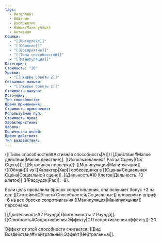 ```yaml
---
tags:
  - Интеллект
  - Обаяние
  - Восприятие
  - Навык/Манипуляция
  - Активная
Ссылки:
  - "[[Интеллект]]"
  - "[[Обаяние]]"
  - "[[Восприятие]]"
  - "[[Типы способностей]]"
  - "[[Манипуляция]]"
Категория: 
Стоимость: "20"
Уровни:
  - "[[Лживые Советы 2]]"
Связанные навыки:
  - "[[Лживые Советы 2]]"
Стоимость выкупа:
Источник:
Тип способности:
Время применения:
Стоимость применения:
Используемый пул:
Стоимость пула:
Характеристики:
Шаблон:
Количество целей:
Время действия:
Тип воздействия:
---
```

([[Типы способностей#Активная способность|А]]) [[Действия#Малое действие|Малое действие]]. [[Использование#1 Раз за Сцену|(1р/Сцена)]]. [[Встречная проверка]]: [[Манипуляция|Манипуляции]] ([[Обман]]) vs [[Характер|Хар]] собеседника в [[Сцена#Социальная Сцена|Социальной сцене]]. [[Дальность#10 Клеток|Дальность: 10 клеток]] ([[Рассудок|Рас]]: -8). 

Если цель провалила бросок сопротивления, она получает бонус +2 на все [[Статейки/Области Способностей/Социальные]] проверки и штраф -6 на все броски сопротивления [[Манипуляция|Манипуляциям]] персонажа. 

[[Длительность#2 Раунда|Длительность: 2 Раунда]].
[[Сложность#Cопротивления Эффекту|СЛ сопротивления эффекту]]: 20

Эффект от этой способности считается: [[Вид Воздействия#Нейтральный Эффект|Нейтральным]]. 